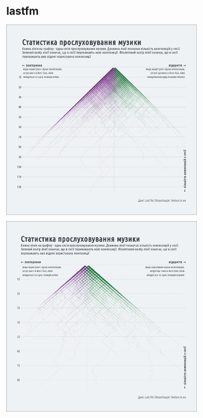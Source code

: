 # lastfm

![](https://github.com/andriy-gazin/lastfm/raw/master/ihorko_sessions.png)

![](https://github.com/andriy-gazin/lastfm/raw/master/blokski_sessions.png)
